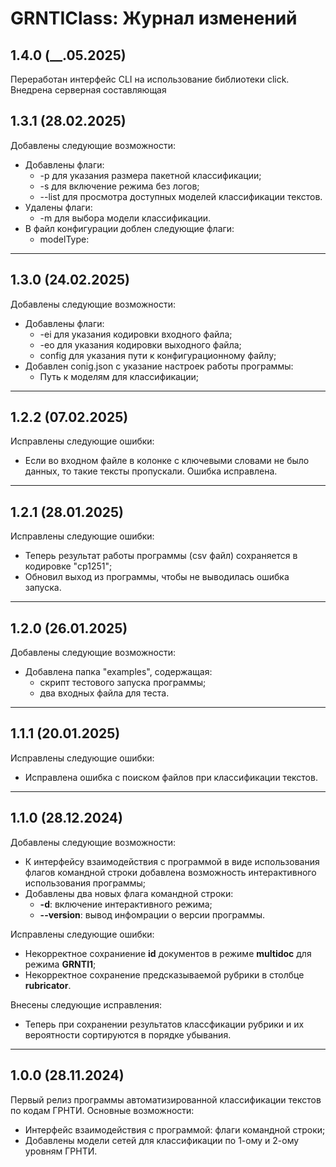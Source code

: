 # GRNTIClass: Журнал изменений

## 1.4.0 (__.05.2025)
Переработан интерфейс CLI на использование библиотеки click.
Внедрена серверная составляющая

## 1.3.1 (28.02.2025)
Добавлены следующие возможности:
* Добавлены флаги:
  * -p для указания размера пакетной классификации;
  * -s для включение режима без логов;
  * --list для просмотра доступных моделей классификации текстов.
* Удалены флаги:
  * -m для выбора модели классификации.
* В файл конфигурации доблен следующие флаги:
  * modelType: 

<hr>

## 1.3.0 (24.02.2025)
Добавлены следующие возможности:
* Добавлены флаги:
  * -ei для указания кодировки входного файла;
  * -eo для указания кодировки выходного файла;
  * config для указания пути к конфигурационному файлу;
* Добавлен conig.json с указание настроек работы программы:
  * Путь к моделям для классификации;

<hr>

## 1.2.2 (07.02.2025)
Исправлены следующие ошибки:
* Если во входном файле в колонке с ключевыми словами не было данных, то такие тексты пропускали. Ошибка исправлена.

<hr>

## 1.2.1 (28.01.2025)
Исправлены следующие ошибки:
* Теперь результат работы программы (csv файл) сохраняется в кодировке "cp1251";
* Обновил выход из программы, чтобы не выводилась ошибка запуска.

<hr>

## 1.2.0 (26.01.2025)
Добавлены следующие возможности:
* Добавлена папка "examples", содержащая:
  * скрипт тестового запуска программы;
  * два входных файла для теста.

<hr>

## 1.1.1 (20.01.2025)
Исправлены следующие ошибки:
* Исправлена ошибка с поиском файлов при классификации текстов.

<hr>

## 1.1.0 (28.12.2024)
Добавлены следующие возможности:
* К интерфейсу взаимодействия с программой в виде использования флагов командной строки добавлена возможность интерактивного использования программы;
* Добавлены два новых флага командной строки:
  * **-d**: включение интерактивного режима;
  * **--version**: вывод инфомрации о версии программы.

Исправлены следующие ошибки:
* Некорректное сохраниение **id** документов в режиме **multidoc** для режима **GRNTI1**;
* Некорректное сохранение предсказываемой рубрики в столбце **rubricator**.

Внесены следующие исправления:
* Теперь при сохранении результатов классфикации рубрики и их вероятности сортируются в порядке убывания.

<hr>

## 1.0.0 (28.11.2024)
Первый релиз программы автоматизированной классификации текстов по кодам ГРНТИ.
Основные возможности:
* Интерфейс взаимодействия с программой: флаги командной строки;
* Добавлены модели сетей для классификации по 1-ому и 2-ому уровням ГРНТИ.